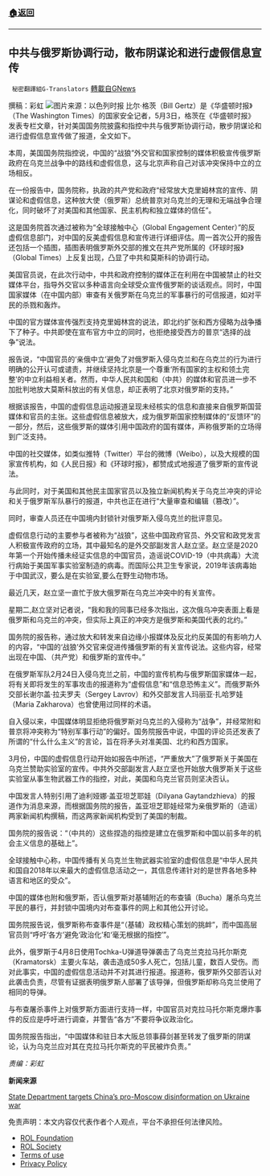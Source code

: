 ###  [:house:返回](README.md)
---


## 中共与俄罗斯协调行动，散布阴谋论和进行虚假信息宣传
` 秘密翻譯組G-Translators` [轉載自GNews](https://gnews.org/zh-hans/2466847/)

撰稿：彩虹
 ![](https://assets.gnews.org/wp-content/uploads/2022/05/ezgif-2-cbd778a35b.jpg)图片来源：以色列时报 
比尔·格茨（Bill Gertz）是《华盛顿时报》（The Washington Times）的国家安全记者，5月3日，格茨在《华盛顿时报》发表专栏文章，针对美国国务院披露和指控中共与俄罗斯协调行动，散步阴谋论和进行虚假信息宣传做了报道，全文如下。
 
本周，美国国务院指控说，中国的“战狼”外交官和国家控制的媒体积极宣传俄罗斯政府在乌克兰战争中的路线和虚假信息，这与北京声称自己对该冲突保持中立的立场相反。
 
在一份报告中，国务院称，执政的共产党和政府“经常放大克里姆林宫的宣传、阴谋论和虚假信息，这种放大使（俄罗斯）总统普京对乌克兰的无理和无端战争合理化，同时破坏了对美国和其他国家、民主机构和独立媒体的信任”。
 
这是国务院首次通过被称为“全球接触中心（Global Engagement Center）”的反虚假信息部门，对中国的反美虚假信息和宣传进行详细评估。周一首次公开的报告还包括一个插图，插图表明俄罗斯外交部的推文在共产党所属的《环球时报》（Global Times）上反复出现，凸显了中共和莫斯科的协调行动。
 
美国官员说，在此次行动中，中共和政府控制的媒体正在利用在中国被禁止的社交媒体平台，指导外交官以多种语言向全球受众宣传俄罗斯的谈话观点。同时，中国国家媒体（在中国内部）审查有关俄罗斯在乌克兰的军事暴行的可信报道，如对平民的杀戮和轰炸。
 
中国的官方媒体宣传强烈支持克里姆林宫的说法，即北约扩张和西方侵略为战争播下了种子。中共即使在宣布官方中立的同时，也拒绝接受西方的普京“选择的战争”说法。
 
报告说，“中国官员的‘亲俄中立’避免了对俄罗斯入侵乌克兰和在乌克兰的行为进行明确的公开认可或谴责，并继续坚持北京是一个尊重‘所有国家的主权和领土完整’的中立利益相关者。然而，中华人民共和国和（中共）的媒体和官员进一步不加批判地放大莫斯科放出的有关信息，却正表明了北京对俄罗斯的支持。”
 
根据该报告，中国的虚假信息运动报道呈现未经核实的信息和直接来自俄罗斯国营媒体和官员的主张。这些虚假信息被放大，成为俄罗斯国家控制媒体的“反馈环”的一部分，然后，这些俄罗斯的媒体引用中国政府的国有媒体，声称俄罗斯的立场得到广泛支持。
 
中国的社交媒体，如类似推特（Twitter）平台的微博（Weibo），以及大规模的国家宣传机构，如《人民日报》和《环球时报》，都赞成式地报道了俄罗斯的宣传说法。
 
与此同时，对于美国和其他民主国家官员以及独立新闻机构关于乌克兰冲突的评论和关于俄罗斯军队暴行的报道，中共也正在进行“大量审查和编辑（篡改）”。
 
同时，审查人员还在中国境内封锁针对俄罗斯入侵乌克兰的批评意见。
 
虚假信息行动的主要参与者被称为“战狼”，这些中国政府官员、外交官和政党发言人积极宣传政府的立场，其中最知名的是外交部副发言人赵立坚。赵立坚是2020年第一个开始传播未经证实信息的中国官员，造谣说COVID-19（中共病毒）大流行病始于美国军事实验室制造的病毒。而国际公共卫生专家说，2019年该病毒始于中国武汉，要么是在实验室,要么在野生动物市场。
 
最近几天，赵立坚一直忙于放大俄罗斯在乌克兰冲突中的有关宣传。
 
星期二,赵立坚对记者说，“我和我的同事已经多次指出，这次俄乌冲突表面上看是俄罗斯和乌克兰的冲突，但实际上真正的冲突方是俄罗斯和美国代表的北约。”
 
国务院的报告称，通过放大和转发来自边缘小报媒体及反北约反美国的有影响力人的内容，“中国的‘战狼’外交官来促进传播俄罗斯的有关宣传说法。这些内容，经常出现在中国、（共产党）和俄罗斯的宣传中。”
 
在俄罗斯军队2月24日入侵乌克兰之前，中国的宣传机构与俄罗斯国家媒体一起，将有关即将发生的军事攻击的报道称为“虚假信息”和“信息恐怖主义”。而俄罗斯外交部长谢尔盖·拉夫罗夫（Sergey Lavrov）和外交部发言人玛丽亚·扎哈罗娃（Maria Zakharova）也曾使用过同样的术语。
 
自入侵以来，中国媒体明显拒绝将俄罗斯对乌克兰的入侵称为“战争”，并经常附和普京将冲突称为“特别军事行动”的偏好。国务院报告中说，中国的评论员还发表了所谓的“什么什么主义”的言论，旨在将矛头对准美国、北约和西方国家。
 
3月份，中国的虚假信息行动开始如报告中所述，“严重放大”了俄罗斯关于美国在乌克兰赞助实验室的宣传。中共外交部副发言人赵立坚也开始放大俄罗斯关于这些实验室从事生物武器工作的指控，对此，美国和乌克兰官员则坚决否认。
 
中国发言人特别引用了迪利娅娜·盖亚坦芝耶娃（Dilyana Gaytandzhieva）的报道作为消息来源，而根据国务院的报告，盖亚坦芝耶娃经常为亲俄罗斯的（造谣）两家新闻机构撰稿，而这两家新闻机构受到了美国的制裁。
 
国务院的报告说：“（中共的）这些捏造的指控是建立在俄罗斯和中国以前多年的机会主义信息的基础上”。
 
全球接触中心称，中国传播有关乌克兰生物武器实验室的虚假信息是“中华人民共和国自2018年以来最大的虚假信息活动之一，其信息传递针对的是世界各地多种语言和地区的受众”。
 
中国的媒体也附和俄罗斯，否认俄罗斯对基辅附近的布查镇（Bucha）屠杀乌克兰平民的暴行，并封锁中国境内对布查事件的网上和其他公开讨论。
 
国务院报告说，俄罗斯称布查事件是“（基辅）政权精心策划的挑衅”，而中国高层官员则“呼吁‘各方’避免‘政治化’和‘毫无根据的指控’”。
 
此外，俄罗斯于4月8日使用Tochka-U弹道导弹袭击了乌克兰克拉马托尔斯克（Kramatorsk）主要火车站，袭击造成50多人死亡，包括儿童，数百人受伤。而对此事实，中国的虚假信息活动并不对其进行报道。报道称，俄罗斯外交部否认对此袭击负责，尽管有证据表明俄罗斯人部署了该导弹，但俄罗斯却称乌克兰使用了相同的导弹。
 
与布查屠杀事件上对俄罗斯方面进行支持一样，中国官员对克拉马托尔斯克爆炸事件的反应是呼吁进行调查，并警告“各方”不要将争议政治化。
 
国务院报告指出，“中国媒体和驻日本大阪总领事薛剑甚至转发了俄罗斯的阴谋论，认为乌克兰应对其在克拉马托尔斯克的平民被炸负责。”
 
*责编：彩虹*
 
**新闻来源**
 
[State Department targets China’s pro-Moscow disinformation on Ukraine war](https://www.washingtontimes.com/news/2022/may/3/state-department-targets-chinas-pro-moscow-disinfo/)

免责声明：本文内容仅代表作者个人观点，平台不承担任何法律风险。
  
- [ROL Foundation](https://rolfoundation.org/)
- [ROL Society](https://rolsociety.org/)
- [Terms of use](https://gnews.org/terms-of-use-3/)
- [Privacy Policy](https://gnews.org/privacy-policy/)
